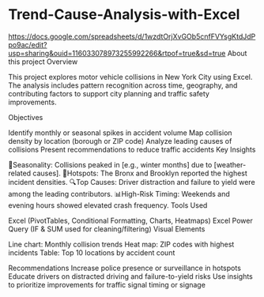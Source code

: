# Trend-Cause-Analysis-with-Excel
https://docs.google.com/spreadsheets/d/1wzdtOrjXvGOb5cnfFVYsgKtdJdPpo9ac/edit?usp=sharing&ouid=116033078973255992266&rtpof=true&sd=true 
About this project
Overview

This project explores motor vehicle collisions in New York City using Excel. The analysis includes pattern recognition across time, geography, and contributing factors to support city planning and traffic safety improvements.

Objectives

Identify monthly or seasonal spikes in accident volume
Map collision density by location (borough or ZIP code)
Analyze leading causes of collisions
Present recommendations to reduce traffic accidents
Key Insights

🚦Seasonality: Collisions peaked in [e.g., winter months] due to [weather-related causes].
📍Hotspots: The Bronx and Brooklyn reported the highest incident densities.
🔍Top Causes: Driver distraction and failure to yield were among the leading contributors.
📊High-Risk Timing: Weekends and evening hours showed elevated crash frequency.
Tools Used

Excel (PivotTables, Conditional Formatting, Charts, Heatmaps)
Excel Power Query (IF & SUM used for cleaning/filtering)
Visual Elements

Line chart: Monthly collision trends
Heat map: ZIP codes with highest incidents
Table: Top 10 locations by accident count

Recommendations
Increase police presence or surveillance in hotspots
Educate drivers on distracted driving and failure-to-yield risks
Use insights to prioritize improvements for traffic signal timing or signage
